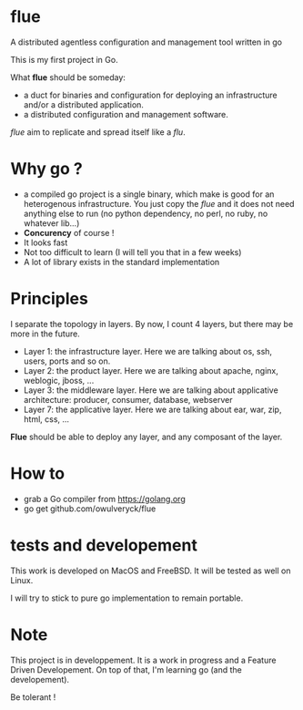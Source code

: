 # flue
A distributed agentless configuration and management tool written in go

This is my first project in Go.

What **flue** should be someday:
- a duct for binaries and configuration for deploying an infrastructure and/or a distributed application.
- a distributed configuration and management software.

*flue* aim to replicate and spread itself like a *flu*.

# Why go ?

- a compiled go project is a single binary, which make is good for an heterogenous infrastructure. You just copy the *flue* and it does not need anything else to run (no python dependency, no perl, no ruby, no whatever lib...)
- **Concurency** of course !
- It looks fast
- Not too difficult to learn (I will tell you that in a few weeks)
- A lot of library exists in the standard implementation

# Principles

I separate the topology in layers.
By now, I count 4 layers, but there may be more in the future.
- Layer 1: the infrastructure layer. Here we are talking about os, ssh, users, ports and so on.
- Layer 2: the product layer. Here we are talking about apache, nginx, weblogic, jboss, ...
- Layer 3: the middleware layer. Here we are talking about applicative architecture: producer, consumer, database, webserver
- Layer 7: the applicative layer. Here we are talking about ear, war, zip, html, css, ...

**Flue** should be able to deploy any layer, and any composant of the layer.

# How to

* grab a Go compiler from https://golang.org
* go get github.com/owulveryck/flue

# tests and developement

This work is developed on MacOS and FreeBSD.
It will be tested as well on Linux.

I will try to stick to pure go implementation to remain portable.

# Note
This project is in developpement.
It is a work in progress and a Feature Driven Developement.
On top of that, I'm learning go (and the developement). 

Be tolerant !
